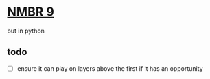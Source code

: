 # [NMBR 9](https://www.zmangames.com/en/products/nmbr-9/)

but in python

## todo
-  [ ] ensure it can play on layers above the first if it has an opportunity
